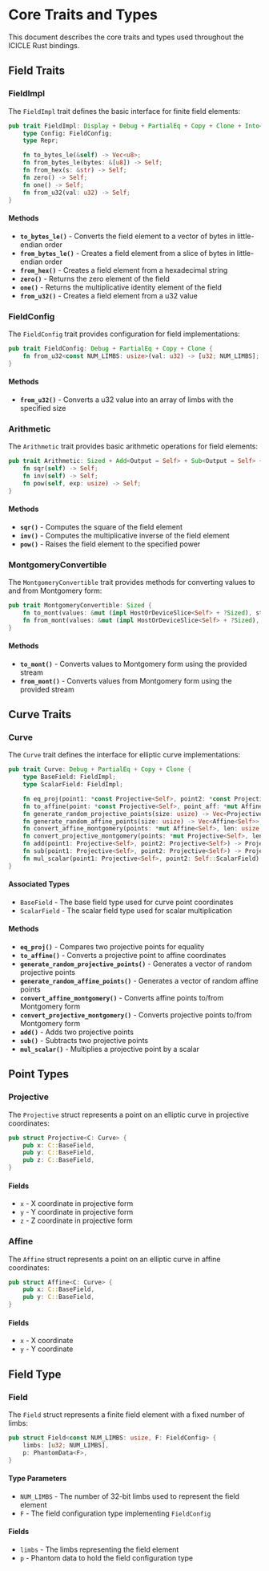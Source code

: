 # Core Traits and Types

This document describes the core traits and types used throughout the ICICLE Rust bindings.

## Field Traits

### FieldImpl

The `FieldImpl` trait defines the basic interface for finite field elements:

```rust
pub trait FieldImpl: Display + Debug + PartialEq + Copy + Clone + Into<Self::Repr> + From<Self::Repr> + Send + Sync {
    type Config: FieldConfig;
    type Repr;

    fn to_bytes_le(&self) -> Vec<u8>;
    fn from_bytes_le(bytes: &[u8]) -> Self;
    fn from_hex(s: &str) -> Self;
    fn zero() -> Self;
    fn one() -> Self;
    fn from_u32(val: u32) -> Self;
}
```

#### Methods

- **`to_bytes_le()`** - Converts the field element to a vector of bytes in little-endian order
- **`from_bytes_le()`** - Creates a field element from a slice of bytes in little-endian order
- **`from_hex()`** - Creates a field element from a hexadecimal string
- **`zero()`** - Returns the zero element of the field
- **`one()`** - Returns the multiplicative identity element of the field
- **`from_u32()`** - Creates a field element from a u32 value

### FieldConfig

The `FieldConfig` trait provides configuration for field implementations:

```rust
pub trait FieldConfig: Debug + PartialEq + Copy + Clone {
    fn from_u32<const NUM_LIMBS: usize>(val: u32) -> [u32; NUM_LIMBS];
}
```

#### Methods

- **`from_u32()`** - Converts a u32 value into an array of limbs with the specified size

### Arithmetic

The `Arithmetic` trait provides basic arithmetic operations for field elements:

```rust
pub trait Arithmetic: Sized + Add<Output = Self> + Sub<Output = Self> + Mul<Output = Self> {
    fn sqr(self) -> Self;
    fn inv(self) -> Self;
    fn pow(self, exp: usize) -> Self;
}
```

#### Methods

- **`sqr()`** - Computes the square of the field element
- **`inv()`** - Computes the multiplicative inverse of the field element
- **`pow()`** - Raises the field element to the specified power

### MontgomeryConvertible

The `MontgomeryConvertible` trait provides methods for converting values to and from Montgomery form:

```rust
pub trait MontgomeryConvertible: Sized {
    fn to_mont(values: &mut (impl HostOrDeviceSlice<Self> + ?Sized), stream: &IcicleStream) -> eIcicleError;
    fn from_mont(values: &mut (impl HostOrDeviceSlice<Self> + ?Sized), stream: &IcicleStream) -> eIcicleError;
}
```

#### Methods

- **`to_mont()`** - Converts values to Montgomery form using the provided stream
- **`from_mont()`** - Converts values from Montgomery form using the provided stream

## Curve Traits

### Curve

The `Curve` trait defines the interface for elliptic curve implementations:

```rust
pub trait Curve: Debug + PartialEq + Copy + Clone {
    type BaseField: FieldImpl;
    type ScalarField: FieldImpl;

    fn eq_proj(point1: *const Projective<Self>, point2: *const Projective<Self>) -> bool;
    fn to_affine(point: *const Projective<Self>, point_aff: *mut Affine<Self>);
    fn generate_random_projective_points(size: usize) -> Vec<Projective<Self>>;
    fn generate_random_affine_points(size: usize) -> Vec<Affine<Self>>;
    fn convert_affine_montgomery(points: *mut Affine<Self>, len: usize, is_into: bool, stream: &IcicleStream) -> eIcicleError;
    fn convert_projective_montgomery(points: *mut Projective<Self>, len: usize, is_into: bool, stream: &IcicleStream) -> eIcicleError;
    fn add(point1: Projective<Self>, point2: Projective<Self>) -> Projective<Self>;
    fn sub(point1: Projective<Self>, point2: Projective<Self>) -> Projective<Self>;
    fn mul_scalar(point1: Projective<Self>, point2: Self::ScalarField) -> Projective<Self>;
}
```

#### Associated Types

- `BaseField` - The base field type used for curve point coordinates
- `ScalarField` - The scalar field type used for scalar multiplication

#### Methods

- **`eq_proj()`** - Compares two projective points for equality
- **`to_affine()`** - Converts a projective point to affine coordinates
- **`generate_random_projective_points()`** - Generates a vector of random projective points
- **`generate_random_affine_points()`** - Generates a vector of random affine points
- **`convert_affine_montgomery()`** - Converts affine points to/from Montgomery form
- **`convert_projective_montgomery()`** - Converts projective points to/from Montgomery form
- **`add()`** - Adds two projective points
- **`sub()`** - Subtracts two projective points
- **`mul_scalar()`** - Multiplies a projective point by a scalar

## Point Types

### Projective

The `Projective` struct represents a point on an elliptic curve in projective coordinates:

```rust
pub struct Projective<C: Curve> {
    pub x: C::BaseField,
    pub y: C::BaseField,
    pub z: C::BaseField,
}
```

#### Fields

- `x` - X coordinate in projective form
- `y` - Y coordinate in projective form
- `z` - Z coordinate in projective form

### Affine

The `Affine` struct represents a point on an elliptic curve in affine coordinates:

```rust
pub struct Affine<C: Curve> {
    pub x: C::BaseField,
    pub y: C::BaseField,
}
```

#### Fields

- `x` - X coordinate
- `y` - Y coordinate

## Field Type

### Field

The `Field` struct represents a finite field element with a fixed number of limbs:

```rust
pub struct Field<const NUM_LIMBS: usize, F: FieldConfig> {
    limbs: [u32; NUM_LIMBS],
    p: PhantomData<F>,
}
```

#### Type Parameters

- `NUM_LIMBS` - The number of 32-bit limbs used to represent the field element
- `F` - The field configuration type implementing `FieldConfig`

#### Fields

- `limbs` - The limbs representing the field element
- `p` - Phantom data to hold the field configuration type 